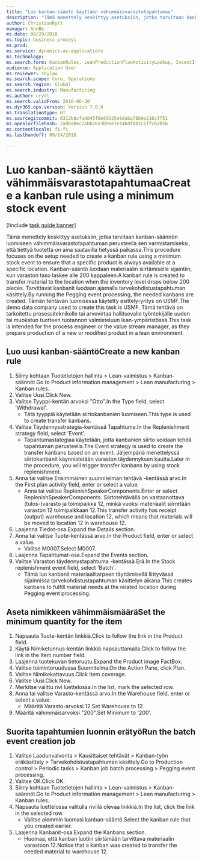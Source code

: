 ```yaml
--- 
title: "Luo kanban-sääntö käyttäen vähimmäisvarastotapahtumaa"
description: "Tämä menettely keskittyy asetuksiin, jotka tarvitaan kanban-säännön luomiseen vähimmäisvarastotapahtuman perusteella sen varmistamiseksi, että tiettyä tuotetta on aina saatavilla tietyssä paikassa."
author: ChristianRytt
manager: AnnBe
ms.date: 08/29/2018
ms.topic: business-process
ms.prod: 
ms.service: dynamics-ax-applications
ms.technology: 
ms.search.form: KanbanRules, LeanProductionFlowActivityLookup, InventItemIdLookupSimple, EcoResProductInformationDialog, EcoResProductDetailsExtended, ReqItemTable, InventLocationIdLookup
audience: Application User
ms.reviewer: shylaw
ms.search.scope: Core, Operations
ms.search.region: Global
ms.search.industry: Manufacturing
ms.author: crytt
ms.search.validFrom: 2016-06-30
ms.dyn365.ops.version: Version 7.0.0
ms.translationtype: HT
ms.sourcegitcommit: 0312b8cfadd45f8e59225e9daba78b9e216cff51
ms.openlocfilehash: 2a9ba8ec2abb26e3b9ee7e14bdf882c1ffcb205b
ms.contentlocale: fi-fi
ms.lasthandoff: 09/14/2018

---
```

# <a name="create-a-kanban-rule-using-a-minimum-stock-event"></a><span data-ttu-id="9a1a7-103">Luo kanban-sääntö käyttäen vähimmäisvarastotapahtumaa</span><span class="sxs-lookup"><span data-stu-id="9a1a7-103">Create a kanban rule using a minimum stock event</span></span>

[!include [task guide banner](../../includes/task-guide-banner.md)]

<span data-ttu-id="9a1a7-104">Tämä menettely keskittyy asetuksiin, jotka tarvitaan kanban-säännön luomiseen vähimmäisvarastotapahtuman perusteella sen varmistamiseksi, että tiettyä tuotetta on aina saatavilla tietyssä paikassa.</span><span class="sxs-lookup"><span data-stu-id="9a1a7-104">This procedure focuses on the setup needed to create a kanban rule using a minimum stock event to ensure that a specific product is always available at a specific location.</span></span> <span data-ttu-id="9a1a7-105">Kanban-sääntö luodaan materiaalin siirtämiselle sijaintiin, kun varaston taso laskee alle 200 kappaleen.</span><span class="sxs-lookup"><span data-stu-id="9a1a7-105">A kanban rule is created to transfer material to the location when the inventory level drops below 200 pieces.</span></span> <span data-ttu-id="9a1a7-106">Tarvittavat kanbanit luodaan ajamalla tarvekohdistustapahtuman käsittely.</span><span class="sxs-lookup"><span data-stu-id="9a1a7-106">By running the Pegging event processing, the needed kanbans are created.</span></span> <span data-ttu-id="9a1a7-107">Tämän tehtävän luomisessa käytetty esittely-yritys on USMF.</span><span class="sxs-lookup"><span data-stu-id="9a1a7-107">The demo data company used to create this task is USMF.</span></span> <span data-ttu-id="9a1a7-108">Tämä tehtävä on tarkoitettu prosessiteknikolle tai arvovirtaa hallitsevalle työntekijälle uuden tai muokatun tuotteen tuotannon valmisteluun lean-ympäristössä.</span><span class="sxs-lookup"><span data-stu-id="9a1a7-108">This task is intended for the process engineer or the value stream manager, as they prepare production of a new or modified product in a lean environment.</span></span>


## <a name="create-a-new-kanban-rule"></a><span data-ttu-id="9a1a7-109">Luo uusi kanban-sääntö</span><span class="sxs-lookup"><span data-stu-id="9a1a7-109">Create a new kanban rule</span></span>
1. <span data-ttu-id="9a1a7-110">Siirry kohtaan Tuotetietojen hallinta > Lean-valmistus > Kanban-säännöt.</span><span class="sxs-lookup"><span data-stu-id="9a1a7-110">Go to Product information management > Lean manufacturing > Kanban rules.</span></span>
2. <span data-ttu-id="9a1a7-111">Valitse Uusi.</span><span class="sxs-lookup"><span data-stu-id="9a1a7-111">Click New.</span></span>
3. <span data-ttu-id="9a1a7-112">Valitse Tyyppi-kentän arvoksi "Otto".</span><span class="sxs-lookup"><span data-stu-id="9a1a7-112">In the Type field, select 'Withdrawal'.</span></span>
    * <span data-ttu-id="9a1a7-113">Tätä tyyppiä käytetään siirtokanbanien luomiseen.</span><span class="sxs-lookup"><span data-stu-id="9a1a7-113">This type is used to create transfer kanbans.</span></span>  
4. <span data-ttu-id="9a1a7-114">Valitse Täydennysstrategia-kentässä Tapahtuma.</span><span class="sxs-lookup"><span data-stu-id="9a1a7-114">In the Replenishment strategy field, select 'Event'.</span></span>
    * <span data-ttu-id="9a1a7-115">Tapahtumastategiaa käytetään, jotta kanbanien siirto voidaan tehdä tapahtuman perusteella.</span><span class="sxs-lookup"><span data-stu-id="9a1a7-115">The Event strategy is used to create the transfer kanbans based on an event.</span></span> <span data-ttu-id="9a1a7-116">Jäljempänä menettelyssä siirtokanbanit käynnistetään varaston täydennyksen kautta.</span><span class="sxs-lookup"><span data-stu-id="9a1a7-116">Later in the procedure, you will trigger transfer kanbans by using stock replenishment.</span></span>  
5. <span data-ttu-id="9a1a7-117">Anna tai valitse Ensimmäinen suunnitelman tehtävä -kentässä arvo.</span><span class="sxs-lookup"><span data-stu-id="9a1a7-117">In the First plan activity field, enter or select a value.</span></span>
    * <span data-ttu-id="9a1a7-118">Anna tai valitse ReplenishSpeakerComponents.</span><span class="sxs-lookup"><span data-stu-id="9a1a7-118">Enter or select ReplenishSpeakerComponents.</span></span> <span data-ttu-id="9a1a7-119">Siirtotehtävällä on vastaanottava (tulos-)varasto ja toimipaikka 12, minkä vuoksi materiaalit siirretään varaston 12 toimipaikkaan 12.</span><span class="sxs-lookup"><span data-stu-id="9a1a7-119">This transfer activity has receipt (output) warehouse and location 12, which means that materials will be moved to location 12 in warehouse 12.</span></span>  
6. <span data-ttu-id="9a1a7-120">Laajenna Tiedot-osa.</span><span class="sxs-lookup"><span data-stu-id="9a1a7-120">Expand the Details section.</span></span>
7. <span data-ttu-id="9a1a7-121">Anna tai valitse Tuote-kentässä arvo.</span><span class="sxs-lookup"><span data-stu-id="9a1a7-121">In the Product field, enter or select a value.</span></span>
    * <span data-ttu-id="9a1a7-122">Valitse M0007.</span><span class="sxs-lookup"><span data-stu-id="9a1a7-122">Select M0007.</span></span>  
8. <span data-ttu-id="9a1a7-123">Laajenna Tapahtumat-osa.</span><span class="sxs-lookup"><span data-stu-id="9a1a7-123">Expand the Events section.</span></span>
9. <span data-ttu-id="9a1a7-124">Valitse Varaston täydennystapahtuma -kentässä Erä.</span><span class="sxs-lookup"><span data-stu-id="9a1a7-124">In the Stock replenishment event field, select 'Batch'.</span></span>
    * <span data-ttu-id="9a1a7-125">Tämä luo kanbanit materiaalitarpeen täyttämisellä liittyvässä sijainnissa tarvekohdistustapahtuman käsittelyn aikana.</span><span class="sxs-lookup"><span data-stu-id="9a1a7-125">This creates kanbans to fulfill material needs at the related location during Pegging event processing.</span></span>  

## <a name="set-the-minimum-quantity-for-the-item"></a><span data-ttu-id="9a1a7-126">Aseta nimikkeen vähimmäismäärä</span><span class="sxs-lookup"><span data-stu-id="9a1a7-126">Set the minimum quantity for the item</span></span>
1. <span data-ttu-id="9a1a7-127">Napsauta Tuote-kentän linkkiä.</span><span class="sxs-lookup"><span data-stu-id="9a1a7-127">Click to follow the link in the Product field.</span></span>
2. <span data-ttu-id="9a1a7-128">Käytä Nimiketunnus-kentän linkkiä napsauttamalla.</span><span class="sxs-lookup"><span data-stu-id="9a1a7-128">Click to follow the link in the Item number field.</span></span>
3. <span data-ttu-id="9a1a7-129">Laajenna tuotekuvan tietoruutu.</span><span class="sxs-lookup"><span data-stu-id="9a1a7-129">Expand the Product image FactBox.</span></span>
4. <span data-ttu-id="9a1a7-130">Valitse toimintoruudussa Suunnitelma.</span><span class="sxs-lookup"><span data-stu-id="9a1a7-130">On the Action Pane, click Plan.</span></span>
5. <span data-ttu-id="9a1a7-131">Valitse Nimikekattavuus.</span><span class="sxs-lookup"><span data-stu-id="9a1a7-131">Click Item coverage.</span></span>
6. <span data-ttu-id="9a1a7-132">Valitse Uusi.</span><span class="sxs-lookup"><span data-stu-id="9a1a7-132">Click New.</span></span>
7. <span data-ttu-id="9a1a7-133">Merkitse valittu rivi luettelossa.</span><span class="sxs-lookup"><span data-stu-id="9a1a7-133">In the list, mark the selected row.</span></span>
8. <span data-ttu-id="9a1a7-134">Anna tai valitse Varasto-kentässä arvo.</span><span class="sxs-lookup"><span data-stu-id="9a1a7-134">In the Warehouse field, enter or select a value.</span></span>
    * <span data-ttu-id="9a1a7-135">Määritä Varasto-arvoksi 12.</span><span class="sxs-lookup"><span data-stu-id="9a1a7-135">Set Warehouse to 12.</span></span>  
9. <span data-ttu-id="9a1a7-136">Määritä vähimmäisarvoksi "200".</span><span class="sxs-lookup"><span data-stu-id="9a1a7-136">Set Minimum to '200'.</span></span>

## <a name="run-the-batch-event-creation-job"></a><span data-ttu-id="9a1a7-137">Suorita tapahtumien luonnin erätyö</span><span class="sxs-lookup"><span data-stu-id="9a1a7-137">Run the batch event creation job</span></span>
1. <span data-ttu-id="9a1a7-138">Valitse Laadunvalvonta > Kausittaiset tehtävät > Kanban-työn eräkäsittely > Tarvekohdistustapahtuman käsittely.</span><span class="sxs-lookup"><span data-stu-id="9a1a7-138">Go to Production control > Periodic tasks > Kanban job batch processing > Pegging event processing.</span></span>
2. <span data-ttu-id="9a1a7-139">Valitse OK.</span><span class="sxs-lookup"><span data-stu-id="9a1a7-139">Click OK.</span></span>
3. <span data-ttu-id="9a1a7-140">Siirry kohtaan Tuotetietojen hallinta > Lean-valmistus > Kanban-säännöt.</span><span class="sxs-lookup"><span data-stu-id="9a1a7-140">Go to Product information management > Lean manufacturing > Kanban rules.</span></span>
4. <span data-ttu-id="9a1a7-141">Napsauta luettelossa valitulla rivillä olevaa linkkiä.</span><span class="sxs-lookup"><span data-stu-id="9a1a7-141">In the list, click the link in the selected row.</span></span>
    * <span data-ttu-id="9a1a7-142">Valitse aiemmin luomasi kanban-sääntö.</span><span class="sxs-lookup"><span data-stu-id="9a1a7-142">Select the kanban rule that you created earlier.</span></span>  
5. <span data-ttu-id="9a1a7-143">Laajenna Kanbanit-osa.</span><span class="sxs-lookup"><span data-stu-id="9a1a7-143">Expand the Kanbans section.</span></span>
    * <span data-ttu-id="9a1a7-144">Huomaa, että kanban luotiin siirtämään tarvittava materiaalin varastoon 12.</span><span class="sxs-lookup"><span data-stu-id="9a1a7-144">Notice that a kanban was created to transfer the needed material to warehouse 12.</span></span>  


